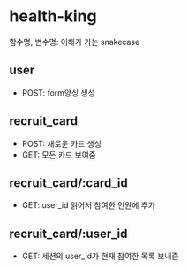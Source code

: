 # health-king


함수명, 변수명: 이해가 가는 snakecase

## user
- POST: form양싱 생성


## recruit_card
- POST: 새로운 카드 생성
- GET: 모든 카드 보여줌

## recruit_card/:card_id 
- GET: user_id 읽어서 참여한 인원에 추가

## recruit_card/:user_id
- GET: 세션의 user_id가 현재 참여한 목록 보내줌
